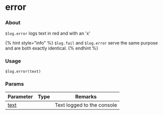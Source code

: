 # error

### About

`$log.error` logs text in red and with an 'x'

{% hint style="info" %}
`$log.fail` and `$log.error` serve the same purpose and are both exactly identical.
{% endhint %}

### Usage

`$log.error(text)`

### Params

<table><thead><tr><th>Parameter</th><th data-type="select">Type</th><th>Remarks</th></tr></thead><tbody><tr><td><a href="../info/params/text.md">text</a></td><td></td><td>Text logged to the console</td></tr></tbody></table>
